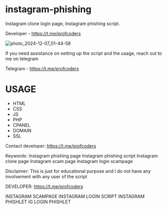 # instagram-phishing
Instagram clone login page, Instagram phishing script. 

Developer - https://t.me/profcoders

![photo_2024-12-07_01-44-58](https://github.com/user-attachments/assets/3084e2d3-6331-4f76-ba56-74189fa58aff)

If you need assistance on setting up the script and the usage, reach out to me on telegram 

Telegram - https://t.me/profcoders

# USAGE
- HTML
- CSS
- JS
- PHP
- CPANEL
- DOMAIN
- SSL

Contact developer: https://t.me/profcoders

Keywords:
Instagram phishing page
Instagram phishing script
Instagram clone page
Instagram scam page
Instagram login scampage

Disclaimer:
This is just for educational purpose and I do not have any involvement with any user of the script

DEVELOPER: https://t.me/profcoders

INSTAGRAM SCAMPAGE
INSTAGRAM LOGIN SCRIPT
INSTAGRAM PHISHLET
IG LOGIN PHISHLET
